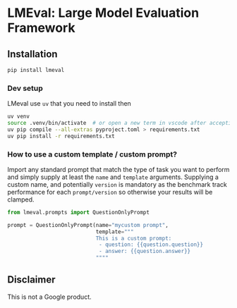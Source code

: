 # LMEval: Large Model Evaluation Framework

## Installation

```bash
pip install lmeval
```

### Dev setup

LMeval use `uv` that you need to install then

```bash
uv venv
source .venv/bin/activate  # or open a new term in vscode after accepting the new venv
uv pip compile --all-extras pyproject.toml > requirements.txt
uv pip install -r requirements.txt
```

### How to use a custom template / custom prompt?

Import any standard prompt that match the type of task you want to perform and simply
supply at least the `name` and `template` arguments. Supplying a custom name,
and potentially `version` is mandatory as the benchmark track performance for
each `prompt/version` so otherwise your results will be clamped.

```python
from lmeval.prompts import QuestionOnlyPrompt

prompt = QuestionOnlyPrompt(name="mycustom prompt",
                            template="""
                            This is a custom prompt:
                             - question: {{question.question}}
                             - answer: {{question.answer}}
                            """"
```

## Disclaimer

This is not a Google product.